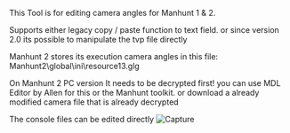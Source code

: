 This Tool is for editing camera angles 
for Manhunt 1 & 2.

Supports either legacy copy / paste function to text field. 
or since version 2.0 its possible to manipulate the tvp file directly

Manhunt 2 stores its execution camera angles in this file: 
Manhunt2\global\ini\resource13.glg

On Manhunt 2 PC version
It needs to be decrypted first! you can use MDL Editor by Allen for this or the Manhunt toolkit.
or download a already modified camera file that is already decrypted

The console files can be edited directly
![Capture](https://github.com/user-attachments/assets/3649cceb-6f52-4be5-90ae-f0ac8a7f6f11)
